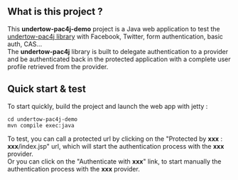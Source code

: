 ## What is this project ?

This **undertow-pac4j-demo** project is a Java web application to test the [undertow-pac4j library](https://github.com/pac4j/undertow-pac4j) with Facebook, Twitter, form authentication, basic auth, CAS...  
The **undertow-pac4j** library is built to delegate authentication to a provider and be authenticated back in the protected application with a complete user profile retrieved from the provider.

## Quick start & test

To start quickly, build the project and launch the web app with jetty :

    cd undertow-pac4j-demo
    mvn compile exec:java

To test, you can call a protected url by clicking on the "Protected by **xxx** : **xxx**/index.jsp" url, which will start the authentication process with the **xxx** provider.  
Or you can click on the "Authenticate with **xxx**" link, to start manually the authentication process with the **xxx** provider.

